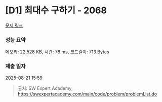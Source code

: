 # [D1] 최대수 구하기 - 2068 

[문제 링크](https://swexpertacademy.com/main/code/problem/problemDetail.do?contestProbId=AV5QQhbqA4QDFAUq) 

### 성능 요약

메모리: 22,528 KB, 시간: 78 ms, 코드길이: 713 Bytes

### 제출 일자

2025-08-21 15:59



> 출처: SW Expert Academy, https://swexpertacademy.com/main/code/problem/problemList.do